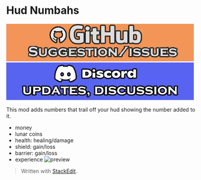 # Hud Numbahs

[![github issues/request link](https://raw.githubusercontent.com/DestroyedClone/PoseHelper/master/PoseHelper/github_link.webp)](https://github.com/DestroyedClone/PoseHelper/issues) [![discord invite](https://raw.githubusercontent.com/DestroyedClone/PoseHelper/master/PoseHelper/discord_link.webp)](https://discord.gg/DpHu3qXMHK)

This mod adds numbers that trail off your hud showing the number added to it.

 - money
 - lunar coins
 - health: healing/damage
 - shield: gain/loss
 - barrier: gain/loss
 - experience
 ![preview](https://cdn.discordapp.com/attachments/967010929944436746/967765388458852382/unknown.png)

> Written with [StackEdit](https://stackedit.io/).